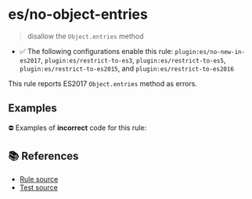 # es/no-object-entries
> disallow the `Object.entries` method

- ✅ The following configurations enable this rule: `plugin:es/no-new-in-es2017`, `plugin:es/restrict-to-es3`, `plugin:es/restrict-to-es5`, `plugin:es/restrict-to-es2015`, and `plugin:es/restrict-to-es2016`

This rule reports ES2017 `Object.entries` method as errors.

## Examples

⛔ Examples of **incorrect** code for this rule:

<eslint-playground type="bad" code="/*eslint es/no-object-entries: error */
const entries = Object.entries(obj)
" />

## 📚 References

- [Rule source](https://github.com/mysticatea/eslint-plugin-es/blob/v4.0.0/lib/rules/no-object-entries.js)
- [Test source](https://github.com/mysticatea/eslint-plugin-es/blob/v4.0.0/tests/lib/rules/no-object-entries.js)
